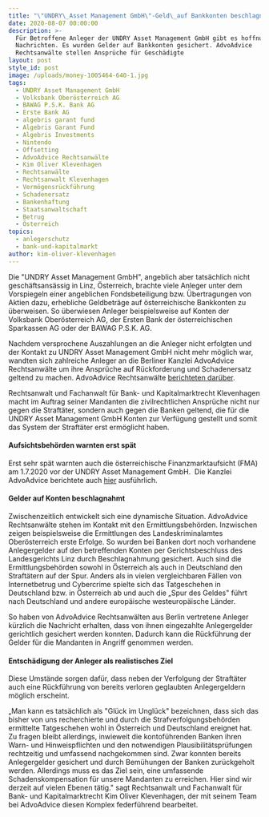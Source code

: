 ```yaml
---
title: "\"UNDRY\_Asset Management GmbH\"-Geld\_auf Bankkonten beschlagnahmt-Rückführung an Geschädigte"
date: 2020-08-07 00:00:00
description: >-
  Für Betroffene Anleger der UNDRY Asset Management GmbH gibt es hoffnungsvolle
  Nachrichten. Es wurden Gelder auf Bankkonten gesichert. AdvoAdvice
  Rechtsanwälte stellen Ansprüche für Geschädigte
layout: post
style_id: post
image: /uploads/money-1005464-640-1.jpg
tags:
  - UNDRY Asset Management GmbH
  - Volksbank Oberösterreich AG
  - BAWAG P.S.K. Bank AG
  - Erste Bank AG
  - algebris garant fund
  - Algebris Garant Fund
  - Algebris Investments
  - Nintendo
  - Offsetting
  - AdvoAdvice Rechtsanwälte
  - Kim Oliver Klevenhagen
  - Rechtsanwälte
  - Rechtsanwalt Klevenhagen
  - Vermögensrückführung
  - Schadenersatz
  - Bankenhaftung
  - Staatsanwaltschaft
  - Betrug
  - Österreich
topics:
  - anlegerschutz
  - bank-und-kapitalmarkt
author: kim-oliver-klevenhagen
---
```


Die "UNDRY Asset Management GmbH", angeblich aber tatsächlich nicht geschäftsansässig in Linz, Österreich, brachte viele Anleger unter dem Vorspiegeln einer angeblichen Fondsbeteiligung bzw. Übertragungen von Aktien dazu, erhebliche Geldbeträge auf österreichische Bankkonten zu überweisen. So überwiesen Anleger beispielsweise auf Konten der Volksbank Oberösterreich AG, der Ersten Bank der österreichischen Sparkassen AG oder der BAWAG P.S.K. AG.

Nachdem versprochene Auszahlungen an die Anleger nicht erfolgten und der Kontakt zu UNDRY Asset Management GmbH nicht mehr möglich war, wandten sich zahlreiche Anleger an die Berliner Kanzlei AdvoAdvice Rechtsanwälte um ihre Ansprüche auf Rückforderung und Schadenersatz geltend zu machen. AdvoAdvice Rechtsanwälte [berichteten darüber](https://advoadvice.de/blog/undry-asset-management-gmbh-aus-linz-anleger-melden-sich/).

Rechtsanwalt und Fachanwalt für Bank- und Kapitalmarktrecht Klevenhagen macht im Auftrag seiner Mandanten die zivilrechtlichen Ansprüche nicht nur gegen die Straftäter, sondern auch gegen die Banken geltend, die für die UNDRY Asset Management GmbH Konten zur Verfügung gestellt und somit das System der Straftäter erst ermöglicht haben.

#### Aufsichtsbehörden warnten erst spät

Erst sehr spät warnten auch die österreichische Finanzmarktaufsicht (FMA) am 1.7.2020 vor der UNDRY Asset Management GmbH. &nbsp;Die Kanzlei AdvoAdvice berichtete auch [hier](https://advoadvice.de/blog/erfolg-f%C3%BCr-advoadvice-rechtsanw%C3%A4lte-mbb-aufsichtsbeh%C3%B6rden-warnen-vor-undry-asset-management-gmbh/) ausführlich.

#### Gelder auf Konten beschlagnahmt

Zwischenzeitlich entwickelt sich eine dynamische Situation. AdvoAdvice Rechtsanwälte stehen im Kontakt mit den Ermittlungsbehörden. Inzwischen zeigen beispielsweise die Ermittlungen des Landeskriminalamtes Oberösterreich erste Erfolge. So wurden bei Banken dort noch vorhandene Anlegergelder auf den betreffenden Konten per Gerichtsbeschluss des Landesgerichts Linz durch Beschlagnahmung gesichert. Auch sind die Ermittlungsbehörden sowohl in Österreich als auch in Deutschland den Straftätern auf der Spur. Anders als in vielen vergleichbaren Fällen von Internetbetrug und Cybercrime spielte sich das Tatgeschehen in Deutschland bzw. in Österreich ab und auch die „Spur des Geldes" führt nach Deutschland und andere europäische westeuropäische Länder.

So haben von AdvoAdvice Rechtsanwälten aus Berlin vertretene Anleger kürzlich die Nachricht erhalten, dass von ihnen eingezahlte Anlegergelder gerichtlich gesichert werden konnten. Dadurch kann die Rückführung der Gelder für die Mandanten in Angriff genommen werden.

#### Entschädigung der Anleger als realistisches Ziel

Diese Umstände sorgen dafür, dass neben der Verfolgung der Straftäter auch eine Rückführung von bereits verloren geglaubten Anlegergeldern möglich erscheint.

„Man kann es tatsächlich als "Glück im Unglück" bezeichnen, dass sich das bisher von uns recherchierte und durch die Strafverfolgungsbehörden ermittelte Tatgeschehen wohl in Österreich und Deutschland ereignet hat. Zu fragen bleibt allerdings, inwieweit die kontoführenden Banken ihren Warn- und Hinweispflichten und den notwendigen Plausibilitätsprüfungen rechtzeitig und umfassend nachgekommen sind. Zwar konnten bereits Anlegergelder gesichert und durch Bemühungen der Banken zurückgeholt werden. Allerdings muss es das Ziel sein, eine umfassende Schadenskompensation für unsere Mandanten zu erreichen. Hier sind wir derzeit auf vielen Ebenen tätig." sagt Rechtsanwalt und Fachanwalt für Bank- und Kapitalmarktrecht Kim Oliver Klevenhagen, der mit seinem Team bei AdvoAdvice diesen Komplex federführend bearbeitet.

&nbsp;